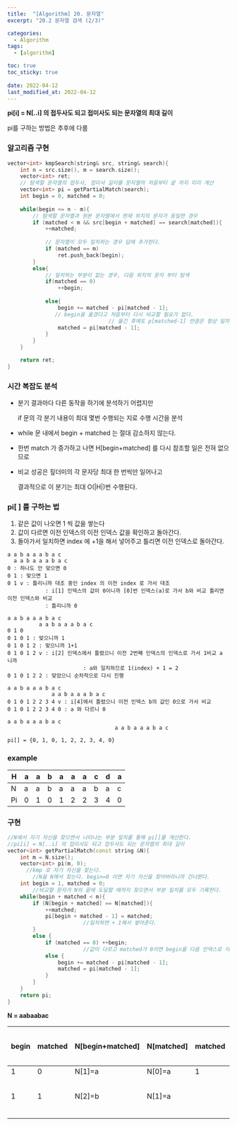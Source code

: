 ```yaml
---
title:  "[Algorithm] 20. 문자열"
excerpt: "20.2 문자열 검색 (2/3)"

categories:
  - Algorithm
tags:
  - [algorithm]

toc: true
toc_sticky: true
 
date: 2022-04-12
last_modified_at: 2022-04-12
---
```


**pi[i] = N[..i] 의 접두사도 되고 접미사도 되는 문자열의 최대 길이**

pi를 구하는 방법은 추후에 다룸

### 알고리즘 구현

```cpp
vector<int> kmpSearch(string& src, string& search){
    int n = src.size(), m = search.size();
    vector<int> ret;
    // 탐색할 문자열의 접두사, 접미사 길이를 문자열의 처음부터 끝 까지 미리 계산
    vector<int> pi = getPartialMatch(search);    
    int begin = 0, matched = 0;
    
    while(begin <= n - m){
        // 탐색할 문자열과 원본 문자열에서 현재 위치의 문자가 동일한 경우
        if (matched < m && src[begin + matched] == search[matched]){
            ++matched;
            
            // 문자열이 모두 일치하는 경우 답에 추가한다.
            if (matched == m)
                ret.push_back(begin);
        }
        else{
            // 일치하는 부분이 없는 경우, 다음 위치의 문자 부터 탐색
            if(matched == 0)
                ++begin;
           
            else{
                begin += matched - pi[matched - 1];
               // begin을 옮겼다고 처음부터 다시 비교할 필요가 없다.
								// 옮긴 후에도 p[matched-1] 만큼은 항상 일치하기 때문이다.
                matched = pi[matched - 1];
            }
        }
    }

    return ret;
}
```

### 시간 복잡도 분석

- 분기 결과마다 다른 동작을 하기에 분석하기 어렵지만
    
    if 문의 각 분기 내용이 최대 몇번 수행되는 지로 수행 시간을 분석
    
- while 문 내에서 begin + matched 는 절대 감소하지 않는다.
- 한번 match 가 증가하고 나면 H[begin+matched] 를 다시 참조할 일은 전혀 없으므로
- 비교 성공은 짚더미의 각 문자당 최대 한 번씩만 일어나고
    
    결과적으로 이 분기는 최대 O(|H|)번 수행된다.
    

### **pi[ ] 를 구하는 법**

1. 같은 값이 나오면 1 씩 값을 쌓는다
2. 값이 다르면 이전 인덱스의 이전 인덱스 값을 확인하고 돌아간다.
3. 돌아가서 일치하면 index 에 +1을 해서 넣어주고 틀리면 이전 인덱스로 돌아간다.

```
a a b a a a b a c
  a a b a a a b a c
0 : 하나도 안 맞으면 0
0 1 : 맞으면 1
0 1 v : 틀리니까 대조 중인 index 의 이전 index 로 가서 대조
			: i[1] 인덱스의 값이 0이니까 [0]번 인덱스(a)로 가서 b와 비교 틀리면 이전 인덱스와 비교 
			: 틀리니까 0

a a b a a a b a c
		  a a b a a a b a c
0 1 0 
0 1 0 1 : 맞으니까 1
0 1 0 1 2 : 맞으니까 1+1
0 1 0 1 2 v : i[2] 인덱스에서 틀렸으니 이전 2번째 인덱스의 인덱스로 가서 1비교 a 니까
						: a와 일치하므로 1(index) + 1 = 2
0 1 0 1 2 2 : 맞았으니 순차적으로 다시 진행

a a b a a a b a c
			  a a b a a a b a c
0 1 0 1 2 2 3 4 v : i[4]에서 틀렸으니 이전 인덱스 b의 값인 0으로 가서 비교
0 1 0 1 2 2 3 4 0 : a 와 다르니 0

a a b a a a b a c
								  a a b a a a b a c

pi[] = {0, 1, 0, 1, 2, 2, 3, 4, 0}
```

### example

| H | a | a | b | a | a | a | c | d | a |
| --- | --- | --- | --- | --- | --- | --- | --- | --- | --- |
| N | a | a | b | a | a | a | b | a | c |
| Pi | 0 | 1 | 0 | 1 | 2 | 2 | 3 | 4 | 0 |

### 구현

```cpp
//N에서 자기 자신을 찾으면서 나타나는 부분 일치를 통해 pi[]를 계산한다.
//pi[i] = N[..i] 의 접미사도 되고 접두사도 되는 문자열의 최대 길이
vector<int> getPartialMatch(const string &N){
    int m = N.size();
    vector<int> pi(m, 0);
	  //kmp 로 자기 자신을 찾는다.
		//N을 N에서 찾는다. begin=0 이면 자기 자신을 찾아버리니까 건너뛴다.
    int begin = 1, matched = 0;
		//비교할 문자가 N의 끝에 도달할 때까지 찾으면서 부분 일치를 모두 기록한다.
    while(begin + matched < m){
        if (N[begin + matched] == N[matched]){
            ++matched;
            pi[begin + matched - 1] = matched;
						//일치하면 + 1해서 쌓아준다.
        }
        else {
            if (matched == 0) ++begin;
						//값이 다르고 matched가 0이면 begin을 다음 인덱스로 이동시킨다.
            else {
                begin += matched - pi[matched - 1];
                matched = pi[matched - 1];
            }
        }
    }
    return pi;
}
```

**N = aabaabac**

| begin | matched | N[begin+matched] | N[matched] | matched | pi[begin + matched - 1] | pi | begin | matched |
| --- | --- | --- | --- | --- | --- | --- | --- | --- |
| 1 | 0 | N[1]=a | N[0]=a | 1 | Pi[1] = 1 | [0,1....] |  |  |
| 1 | 1 | N[2]=b | N[1]=a |  |  |  | 1 + 1 - pi[0]  = 2 | pi[0]=0 |
|  |  |  |  |  |  |  |  |  |
